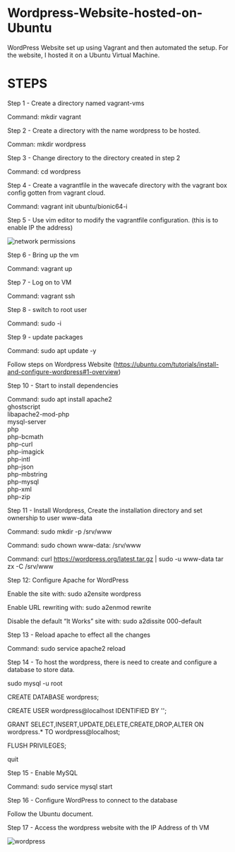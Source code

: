 # Wordpress-Website-hosted-on-Ubuntu
WordPress Website set up using Vagrant and then automated the setup.   For the website, I hosted it on a Ubuntu Virtual Machine.

# STEPS

Step 1 - Create a directory named vagrant-vms

Command: mkdir vagrant

Step 2 - Create a directory with the name wordpress to be hosted.

Comman: mkdir wordpress

Step 3 - Change directory to the directory created in step 2

Command: cd wordpress

Step 4 - Create a vagrantfile in the wavecafe directory with the vagrant box config gotten from vagrant cloud.

Command: vagrant init ubuntu/bionic64-i

Step 5 - Use vim editor to modify the vagrantfile configuration. (this is to enable IP the address)

![network permissions](https://user-images.githubusercontent.com/52894481/184517030-ade41eb0-dcac-4080-92b4-238eb4c34c93.PNG)

Step 6 - Bring up the vm

Command: vagrant up

Step 7 - Log on to VM

Command: vagrant ssh

Step 8 - switch to root user

Command: sudo -i


Step 9 - update packages

Command: sudo apt update -y

Follow steps on Wordpress Website (https://ubuntu.com/tutorials/install-and-configure-wordpress#1-overview)

Step 10 - Start to install dependencies

Command: sudo apt install apache2 \
                 ghostscript \
                 libapache2-mod-php \
                 mysql-server \
                 php \
                 php-bcmath \
                 php-curl \
                 php-imagick \
                 php-intl \
                 php-json \
                 php-mbstring \
                 php-mysql \
                 php-xml \
                 php-zip


Step 11 - Install Wordpress, Create the installation directory and set ownership to user www-data

Command: sudo mkdir -p /srv/www

Command: sudo chown www-data: /srv/www

Command: curl https://wordpress.org/latest.tar.gz | sudo -u www-data tar zx -C /srv/www

Step 12: Configure Apache for WordPress

Enable the site with: sudo a2ensite wordpress

Enable URL rewriting with: sudo a2enmod rewrite

Disable the default “It Works” site with: sudo a2dissite 000-default

Step 13 - Reload apache to effect all the changes

Command: sudo service apache2 reload

Step 14 - To host the wordpress, there is need to create and configure a database to store data.

sudo mysql -u root

CREATE DATABASE wordpress;

CREATE USER wordpress@localhost IDENTIFIED BY '<your-password>';

GRANT SELECT,INSERT,UPDATE,DELETE,CREATE,DROP,ALTER ON wordpress.* TO wordpress@localhost;

FLUSH PRIVILEGES;

quit

Step 15 - Enable MySQL

Command: sudo service mysql start

Step 16 - Configure WordPress to connect to the database

Follow the Ubuntu document.

Step 17 - Access the wordpress website with the IP Address of th VM

 ![wordpress](https://user-images.githubusercontent.com/52894481/184517042-e44ba4bf-cfb1-40b2-87f9-2e818a6413da.PNG)

